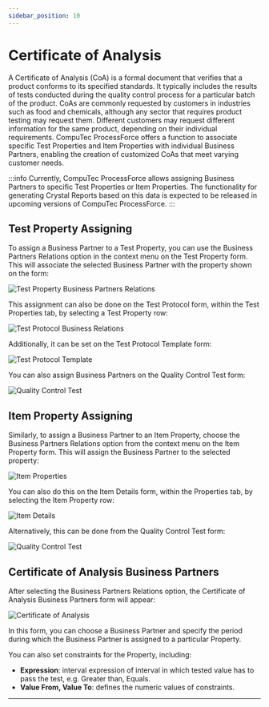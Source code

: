 ```yaml
---
sidebar_position: 10
---
```


# Certificate of Analysis

A Certificate of Analysis (CoA) is a formal document that verifies that a product conforms to its specified standards. It typically includes the results of tests conducted during the quality control process for a particular batch of the product. CoAs are commonly requested by customers in industries such as food and chemicals, although any sector that requires product testing may request them. Different customers may request different information for the same product, depending on their individual requirements. CompuTec ProcessForce offers a function to associate specific Test Properties and Item Properties with individual Business Partners, enabling the creation of customized CoAs that meet varying customer needs.

:::info
    Currently, CompuTec ProcessForce allows assigning Business Partners to specific Test Properties or Item Properties. The functionality for generating Crystal Reports based on this data is expected to be released in upcoming versions of CompuTec ProcessForce.
:::

## Test Property Assigning

To assign a Business Partner to a Test Property, you can use the Business Partners Relations option in the context menu on the Test Property form. This will associate the selected Business Partner with the property shown on the form:

![Test Property Business Partners Relations](./media/certificate-of-analysis/test-property-business-partners-relations.webp)

This assignment can also be done on the Test Protocol form, within the Test Properties tab, by selecting a Test Property row:

![Test Protocol Business Relations](./media/certificate-of-analysis/test-protocol-business-partners-relations.webp)

Additionally, it can be set on the Test Protocol Template form:

![Test Protocol Template](./media/certificate-of-analysis/test-property-business-partners-relations.webp)

You can also assign Business Partners on the Quality Control Test form:

![Quality Control Test](./media/certificate-of-analysis/quality-control-test-business-partners-relations.webp)

## Item Property Assigning

Similarly, to assign a Business Partner to an Item Property, choose the Business Partners Relations option from the context menu on the Item Property form. This will assign the Business Partner to the selected property:

![Item Properties](./media/certificate-of-analysis/item-property-business-partners-relations.webp)

You can also do this on the Item Details form, within the Properties tab, by selecting the Item Property row:

![Item Details](./media/certificate-of-analysis/item-details-business-partners-relations.webp)

Alternatively, this can be done from the Quality Control Test form:

![Quality Control Test](./media/certificate-of-analysis/quality-control-test-item-properties-business-partners-relations.webp)

## Certificate of Analysis Business Partners

After selecting the Business Partners Relations option, the Certificate of Analysis Business Partners form will appear:

![Certificate of Analysis](./media/certificate-of-analysis/certificate-of-analysis-business-partners.webp)

In this form, you can choose a Business Partner and specify the period during which the Business Partner is assigned to a particular Property.

You can also set constraints for the Property, including:

- **Expression**: interval expression of interval in which tested value has to pass the test, e.g. Greater than, Equals.
- **Value From, Value To**: defines the numeric values of constraints.

---
